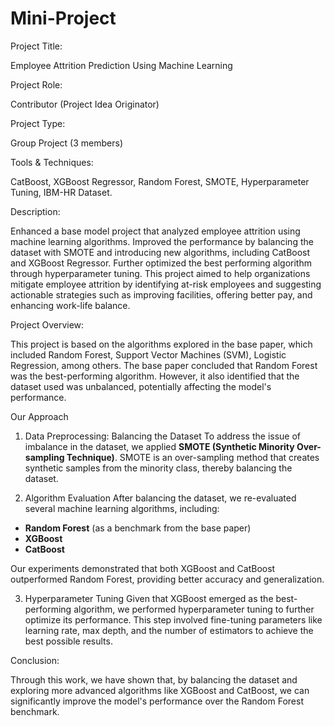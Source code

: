 # Mini-Project


Project Title: 

Employee Attrition Prediction Using Machine Learning  


Project Role: 

Contributor (Project Idea Originator)


Project Type: 

Group Project (3 members) 


Tools & Techniques: 

CatBoost, XGBoost Regressor, Random Forest, SMOTE, Hyperparameter Tuning, IBM-HR Dataset.


Description:

Enhanced a base model project that analyzed employee attrition using machine learning algorithms. 
Improved the performance by balancing the dataset with SMOTE and introducing new algorithms, including CatBoost and XGBoost Regressor. 
Further optimized the best performing algorithm through hyperparameter tuning. 
This project aimed to help organizations mitigate employee attrition by identifying at-risk employees and suggesting actionable strategies such as improving facilities, offering better pay, and enhancing work-life balance.


Project Overview:

This project is based on the algorithms explored in the base paper, which included Random Forest, Support Vector Machines (SVM), Logistic Regression, among others. The base paper concluded that Random Forest was the best-performing algorithm. However, it also identified that the dataset used was unbalanced, potentially affecting the model's performance.


Our Approach

1. Data Preprocessing: Balancing the Dataset
To address the issue of imbalance in the dataset, we applied **SMOTE (Synthetic Minority Over-sampling Technique)**. SMOTE is an over-sampling method that creates synthetic samples from the minority class, thereby balancing the dataset.

2. Algorithm Evaluation
After balancing the dataset, we re-evaluated several machine learning algorithms, including:
- **Random Forest** (as a benchmark from the base paper)
- **XGBoost**
- **CatBoost**

Our experiments demonstrated that both XGBoost and CatBoost outperformed Random Forest, providing better accuracy and generalization.

3. Hyperparameter Tuning
Given that XGBoost emerged as the best-performing algorithm, we performed hyperparameter tuning to further optimize its performance. This step involved fine-tuning parameters like learning rate, max depth, and the number of estimators to achieve the best possible results.


Conclusion:

Through this work, we have shown that, by balancing the dataset and exploring more advanced algorithms like XGBoost and CatBoost, we can significantly improve the model's performance over the Random Forest benchmark.

